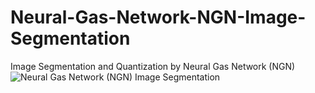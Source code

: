 # Neural-Gas-Network-NGN-Image-Segmentation
Image Segmentation and Quantization by Neural Gas Network (NGN)
![Neural Gas Network (NGN) Image Segmentation](https://user-images.githubusercontent.com/11339420/190671807-dc566e1b-bcad-46bd-b8a1-ca5592191c14.jpg)
